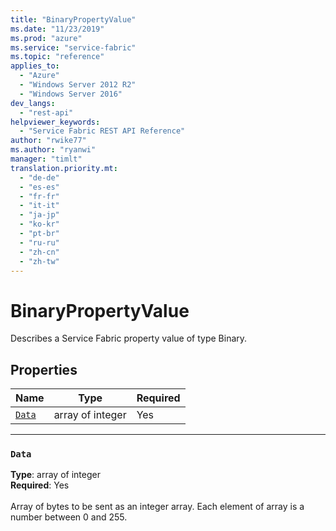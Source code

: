 ```yaml
---
title: "BinaryPropertyValue"
ms.date: "11/23/2019"
ms.prod: "azure"
ms.service: "service-fabric"
ms.topic: "reference"
applies_to: 
  - "Azure"
  - "Windows Server 2012 R2"
  - "Windows Server 2016"
dev_langs: 
  - "rest-api"
helpviewer_keywords: 
  - "Service Fabric REST API Reference"
author: "rwike77"
ms.author: "ryanwi"
manager: "timlt"
translation.priority.mt: 
  - "de-de"
  - "es-es"
  - "fr-fr"
  - "it-it"
  - "ja-jp"
  - "ko-kr"
  - "pt-br"
  - "ru-ru"
  - "zh-cn"
  - "zh-tw"
---
```

# BinaryPropertyValue

Describes a Service Fabric property value of type Binary.

## Properties
| Name | Type | Required |
| --- | --- | --- |
| [`Data`](#data) | array of integer | Yes |

____
### `Data`
__Type__: array of integer <br/>
__Required__: Yes<br/>
<br/>
Array of bytes to be sent as an integer array. Each element of array is a number between 0 and 255.

